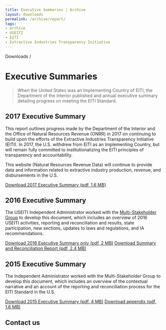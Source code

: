 ```yaml
---
title: Executive Summaries | Archive
layout: downloads
permalink: /archive/report/
tags:
- archive
- USEITI
- EITI
- Extractive Industries Transparency Initiative
---
```


<custom-link to="/downloads/" className="breadcrumb link-charlie">Downloads</custom-link> /

# Executive Summaries

<div><archive-banner></archive-banner></div>

> When the United States was an Implementing Country of <glossary-term termKey="EITI Standard">EITI</glossary-term>, the Department of the Interior published and annual executive summary detailing progress on meeting the EITI Standard.

<h2 id="executive-summary-2017"> 2017 Executive Summary</h2>

This report outlines progress made by the Department of the Interior and the Office of Natural Resources Revenue (ONRR) in 2017 on continuing to build upon the efforts of the Extractive Industries Transparency Initiative (EITI). In 2017, the U.S. withdrew from EITI as an Implementing Country, but will remain fully committed to institutionalizing the EITI principles of transparency and accountability.

This website (Natural Resources Revenue Data) will continue to provide data and information related to extractive industry production, revenue, and disbursements in the U.S.

<a href="/downloads/archive/NRRD_executive-summary_2017.pdf" class="button-tertiary"><icon class="icon-cloud icon-padded"></icon>Download 2017 Executive Summary (pdf, 1.6 MB)</a>

<h2 id="executive-summary-2016">2016 Executive Summary</h2>

The USEITI <glossary-term termKey="independent administrator (IA)">Independent Administrator</glossary-term> worked with the [Multi-Stakeholder Group](https://www.doi.gov/eiti/FACA) to develop this document, which includes an overview of 2016 USEITI activities, reporting and reconciliation and results, state participation, new sections, updates to laws and regulations, and IA recommendations.

<a href="/downloads/archive/USEITI_executive-summary_2016-11-18.pdf" class="button-tertiary"><icon class="icon-cloud icon-padded"></icon>Download 2016 Executive Summary only (pdf, 2 MB)</a>
<a href="/downloads/archive/USEITI_executive-summary-combined_2016-11-18.pdf" class="button-tertiary"><icon class="icon-cloud icon-padded"></icon>Download Summary and Reconciliation Report (pdf, 2.4 MB)</a>

<h2 id="executive-summary-2015">2015 Executive Summary</h2>

The Independent Administrator worked with the Multi-Stakeholder Group to develop this document, which includes an overview of the contextual narrative and an account of the reporting and reconciliation process for the EITI Standard in the U.S.

<a href="/downloads/archive/USEITI_executive-summary_2015-12-22.pdf" class="button-tertiary"><icon class="icon-cloud icon-padded"></icon>Download 2015 Executive Summary (pdf, 4 MB)</a>
<a href="/downloads/archive/USEITI_extractive-revenue-appendix_2015-12-22.pdf" class="button-tertiary"><icon class="icon-cloud icon-padded"></icon>Download appendix (pdf, 1.6 MB)</a>

## Contact us
